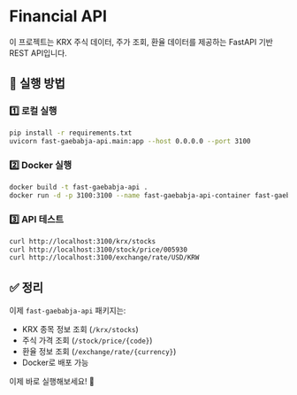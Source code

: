 # Financial API

이 프로젝트는 KRX 주식 데이터, 주가 조회, 환율 데이터를 제공하는 FastAPI 기반 REST API입니다.

## 🚀 실행 방법

### 1️⃣ 로컬 실행
```sh
pip install -r requirements.txt
uvicorn fast-gaebabja-api.main:app --host 0.0.0.0 --port 3100
```

### 2️⃣ Docker 실행
```sh
docker build -t fast-gaebabja-api .
docker run -d -p 3100:3100 --name fast-gaebabja-api-container fast-gaebabja-api
```

### 3️⃣ API 테스트
```sh
curl http://localhost:3100/krx/stocks
curl http://localhost:3100/stock/price/005930
curl http://localhost:3100/exchange/rate/USD/KRW
```

## **✅ 정리**
이제 `fast-gaebabja-api` 패키지는:
- KRX 종목 정보 조회 (`/krx/stocks`)
- 주식 가격 조회 (`/stock/price/{code}`)
- 환율 정보 조회 (`/exchange/rate/{currency}`)
- Docker로 배포 가능

이제 바로 실행해보세요! 🚀